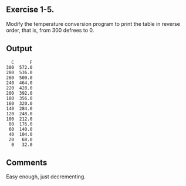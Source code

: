 ## Exercise 1-5.
Modify the temperature conversion program to print the table in reverse order, that is, from 300 defrees to 0.

## Output
```
  C      F
300  572.0
280  536.0
260  500.0
240  464.0
220  428.0
200  392.0
180  356.0
160  320.0
140  284.0
120  248.0
100  212.0
 80  176.0
 60  140.0
 40  104.0
 20   68.0
  0   32.0
```

## Comments
Easy enough, just decrementing.
